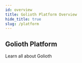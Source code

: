```yaml
---
id: overview
title: Golioth Platform Overview
hide_title: true
slug: /platform
---
```


## Golioth Platform

Learn all about Golioth
